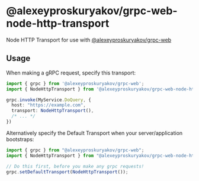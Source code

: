 # @alexeyproskuryakov/grpc-web-node-http-transport
Node HTTP Transport for use with [@alexeyproskuryakov/grpc-web](https://github.com/alexeyproskuryakov/grpc-web)

## Usage
When making a gRPC request, specify this transport:

```typescript
import { grpc } from '@alexeyproskuryakov/grpc-web';
import { NodeHttpTransport } from '@alexeyproskuryakov/grpc-web-node-http-transport';

grpc.invoke(MyService.DoQuery, {
  host: "https://example.com",
  transport: NodeHttpTransport(),
  /* ... */
})
```

Alternatively specify the Default Transport when your server/application bootstraps:
```typescript
import { grpc } from "@alexeyproskuryakov/grpc-web";
import { NodeHttpTransport } from "@alexeyproskuryakov/grpc-web-node-http-transport";

// Do this first, before you make any grpc requests!
grpc.setDefaultTransport(NodeHttpTransport());
```  